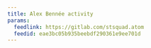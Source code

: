 ```yaml
---
title: Alex Bennée activity
params:
  feedlink: https://gitlab.com/stsquad.atom
  feedid: eae3bc05b935beebdf290361e9ee701d
---
```

